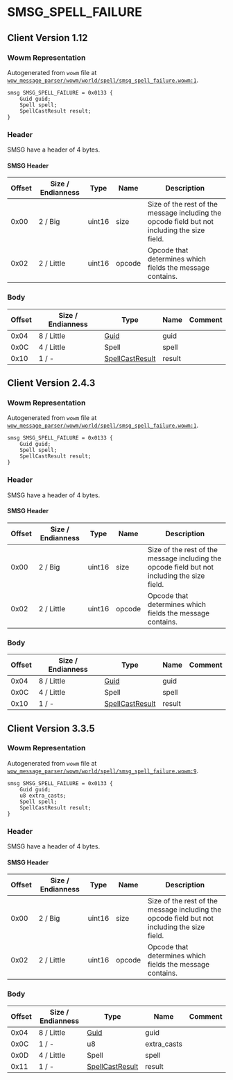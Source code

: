 # SMSG_SPELL_FAILURE

## Client Version 1.12

### Wowm Representation

Autogenerated from `wowm` file at [`wow_message_parser/wowm/world/spell/smsg_spell_failure.wowm:1`](https://github.com/gtker/wow_messages/tree/main/wow_message_parser/wowm/world/spell/smsg_spell_failure.wowm#L1).
```rust,ignore
smsg SMSG_SPELL_FAILURE = 0x0133 {
    Guid guid;
    Spell spell;
    SpellCastResult result;
}
```
### Header

SMSG have a header of 4 bytes.

#### SMSG Header

| Offset | Size / Endianness | Type   | Name   | Description |
| ------ | ----------------- | ------ | ------ | ----------- |
| 0x00   | 2 / Big           | uint16 | size   | Size of the rest of the message including the opcode field but not including the size field.|
| 0x02   | 2 / Little        | uint16 | opcode | Opcode that determines which fields the message contains.|

### Body

| Offset | Size / Endianness | Type | Name | Comment |
| ------ | ----------------- | ---- | ---- | ------- |
| 0x04 | 8 / Little | [Guid](../types/packed-guid.md) | guid |  |
| 0x0C | 4 / Little | Spell | spell |  |
| 0x10 | 1 / - | [SpellCastResult](spellcastresult.md) | result |  |

## Client Version 2.4.3

### Wowm Representation

Autogenerated from `wowm` file at [`wow_message_parser/wowm/world/spell/smsg_spell_failure.wowm:1`](https://github.com/gtker/wow_messages/tree/main/wow_message_parser/wowm/world/spell/smsg_spell_failure.wowm#L1).
```rust,ignore
smsg SMSG_SPELL_FAILURE = 0x0133 {
    Guid guid;
    Spell spell;
    SpellCastResult result;
}
```
### Header

SMSG have a header of 4 bytes.

#### SMSG Header

| Offset | Size / Endianness | Type   | Name   | Description |
| ------ | ----------------- | ------ | ------ | ----------- |
| 0x00   | 2 / Big           | uint16 | size   | Size of the rest of the message including the opcode field but not including the size field.|
| 0x02   | 2 / Little        | uint16 | opcode | Opcode that determines which fields the message contains.|

### Body

| Offset | Size / Endianness | Type | Name | Comment |
| ------ | ----------------- | ---- | ---- | ------- |
| 0x04 | 8 / Little | [Guid](../types/packed-guid.md) | guid |  |
| 0x0C | 4 / Little | Spell | spell |  |
| 0x10 | 1 / - | [SpellCastResult](spellcastresult.md) | result |  |

## Client Version 3.3.5

### Wowm Representation

Autogenerated from `wowm` file at [`wow_message_parser/wowm/world/spell/smsg_spell_failure.wowm:9`](https://github.com/gtker/wow_messages/tree/main/wow_message_parser/wowm/world/spell/smsg_spell_failure.wowm#L9).
```rust,ignore
smsg SMSG_SPELL_FAILURE = 0x0133 {
    Guid guid;
    u8 extra_casts;
    Spell spell;
    SpellCastResult result;
}
```
### Header

SMSG have a header of 4 bytes.

#### SMSG Header

| Offset | Size / Endianness | Type   | Name   | Description |
| ------ | ----------------- | ------ | ------ | ----------- |
| 0x00   | 2 / Big           | uint16 | size   | Size of the rest of the message including the opcode field but not including the size field.|
| 0x02   | 2 / Little        | uint16 | opcode | Opcode that determines which fields the message contains.|

### Body

| Offset | Size / Endianness | Type | Name | Comment |
| ------ | ----------------- | ---- | ---- | ------- |
| 0x04 | 8 / Little | [Guid](../types/packed-guid.md) | guid |  |
| 0x0C | 1 / - | u8 | extra_casts |  |
| 0x0D | 4 / Little | Spell | spell |  |
| 0x11 | 1 / - | [SpellCastResult](spellcastresult.md) | result |  |

